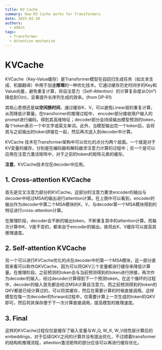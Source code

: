 ```yaml
---
title: KV Cache
summary: How KV Cache works for Transformers
date: 2025-02-28
authors:
  - admin
tags:
  - Transformer
  - Attention mechanism
---
```


# KVCache
KVCache（Key-Value缓存）是Transformer模型在自回归生成任务​（如文本生成、机器翻译）中用于加速**推理**的一种优化技术。它通过缓存历史时间步的Key和Value向量，避免重复计算，将自注意力（Self-Attention）的计算复杂度从O(n²)降低到O(n)，显著提升长序列生成的效率。(from DP-R1)

其核心思想还是**以空间换时间**，通过缓存K、V，可以避免Linear层的重复计算，从而降低计算量。在transformer的推理过程中， encoder部分接收用户输入的prompt进行编码，得到其高维特征；decoder部分会持续输出模型预测的token，每个token表示一个中文字或英文单词。此外，当模型输出完一个token后，会将其与之前输出的token拼接在一起，然后再次送入到decoder中计算。

KVCache 技术在Transformer架构中可以优化的点分为两个层面。一个就是对于KV变量的缓存，分别是在编码器和解码器求注意力计算的过程中；另一个是可以应用在注意力激活矩阵中，对于之前的token的矩阵元素的缓存。

**注意**，KVCache技术仅在decoder中应用。

## 1. Cross-attention KVCache
首先是交叉注意力部分的KVCache。这部分的注意力要求encoder的输出与decoder中经过MSA的输出进行attention计算。在上图中可以看到，encoder的输出作为decoder中第二个MSA模块的K，V，与decoder第一个MSA模块得到的特征进行cross-attention计算。

在推理阶段，decoder会不断的输出token，不断重复其中的attention计算。而每次计算中K、V是不变的，都来自于encoder的输出。故将此K、V缓存可以提高其推理速度。

## 2. Self-attention KVCache
另一个可以进行KVCache优化的点在decoder中的第一个MSA模块，这一部分直观来看可以称作QKVCache，因为可以将QKV三个变量都进行缓存来降低计算量。在推理阶段，之前预测的token会与当前预测得到的token进行拼接，再次作为decoder的输入，经过decoder计算得到下一个预测token。在这个循环的过程中，decoder的输入首先都会经过MSA计算自注意力。而之前预测得到的token的QKV都是已经计算过的，可以将其缓存，然后在需要计算的时候直接调用。这样模型在每一次decoder的forward过程中，仅需要计算上一次生成的token的QKV即可，然后将其保存便于下一次计算直接调用，提高模型的推理速度。

## 3. Final
这样的KVCache过程仅仅是缓存了输入变量与W_Q, W_K, W_V线性层计算后的embeddings，对于后续QKV之间的计算并没有提出优化，不过顺着transformer的结构和推理流程，attention激活矩阵的部分应该可以再进行缓存优化。

